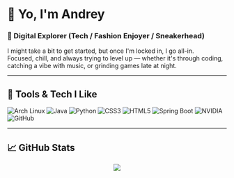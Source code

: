 # 👋 Yo, I'm Andrey

### 🧢 Digital Explorer (Tech / Fashion Enjoyer / Sneakerhead)

I might take a bit to get started, but once I'm locked in, I go all-in.  
Focused, chill, and always trying to level up — whether it's through coding, catching a vibe with music, or grinding games late at night.



---

## 🧰 Tools & Tech I Like

![Arch Linux](https://img.shields.io/badge/Arch_Linux-1793D1?style=for-the-badge&logo=arch-linux&logoColor=white)
![Java](https://img.shields.io/badge/Java-ED8B00?style=for-the-badge&logo=java&logoColor=white)
![Python](https://img.shields.io/badge/Python-3776AB?style=for-the-badge&logo=python&logoColor=white)
![CSS3](https://img.shields.io/badge/CSS3-1572B6?style=for-the-badge&logo=css3&logoColor=white)
![HTML5](https://img.shields.io/badge/HTML5-E34F26?style=for-the-badge&logo=html5&logoColor=white)
![Spring Boot](https://img.shields.io/badge/Spring_Boot-6DB33F?style=for-the-badge&logo=springboot&logoColor=white)
![NVIDIA](https://img.shields.io/badge/NVIDIA-76B900?style=for-the-badge&logo=nvidia&logoColor=white)
![GitHub](https://img.shields.io/badge/GitHub-181717?style=for-the-badge&logo=github&logoColor=white)

---

## 📈 GitHub Stats

<p align="center">
  <img src="https://github-readme-stats.vercel.app/api?username=Andreyszn&show_icons=true&theme=radical" />
</p>
